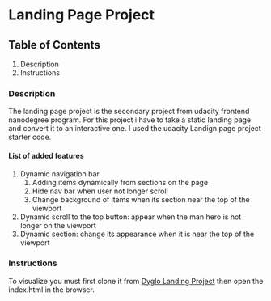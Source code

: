 # Landing Page Project

## Table of Contents

1. Description
2. Instructions

### Description

The landing page project is the secondary project from udacity frontend nanodegree program. For this project i have to take a static landing page and convert it to an interactive one. I used the udacity Landign page project starter code.

#### List of added features

1. Dynamic navigation bar
    1. Adding items dynamically from sections on the page
    2. Hide nav bar when user not longer scroll
    3. Change background of items when its section near the top of the viewport
2. Dynamic scroll to the top button: appear when the man hero is not longer on the viewport
3. Dynamic section: change its appearance when it is near the top of the viewport

### Instructions

To visualize you must first clone it from [Dyglo Landing Project](https://github.com/glody007/landing-page.git) then open the index.html in the browser.

